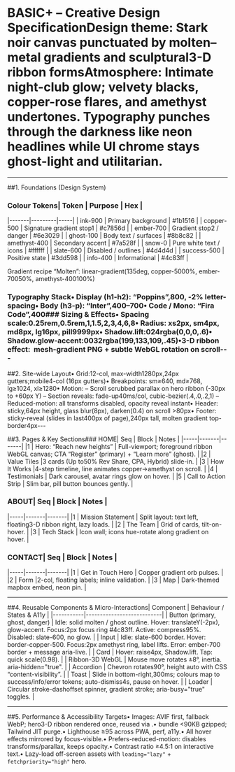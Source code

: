 # BASIC+ – Creative Design Specification**Design theme:** Stark noir canvas punctuated by molten–metal gradients and sculptural3-D ribbon forms**Atmosphere:** Intimate night-club glow; velvety blacks, copper-rose flares, and amethyst undertones. Typography punches through the darkness like neon headlines while UI chrome stays ghost-light and utilitarian.

---

##1. Foundations (Design System)

### Colour Tokens| Token | Purpose | Hex |
|-------|---------|-----|
| ink-900 | Primary background | #1b1516 |
| copper-500 | Signature gradient stop1 | #c7856d |
| ember-700 | Gradient stop2 / danger | #6e3029 |
| ghost-100 | Body text / surfaces | #8b8c82 |
| amethyst-400 | Secondary accent | #7a528f |
| snow-0 | Pure white text / icons | #ffffff |
| slate-600 | Disabled / outlines | #4d4d4d |
| success-500 | Positive state | #3dd598 |
| info-400 | Informational | #4c83ff |

Gradient recipe “Molten”: linear-gradient(135deg, copper-5000%, ember-70050%, amethyst-400100%)

### Typography Stack• Display (h1-h2): “Poppins”,800, ‑2% letter-spacing• Body (h3-p): “Inter”,400–700• Code / Mono: “Fira Code”,400### Sizing & Effects• Spacing scale:0.25rem,0.5rem,1,1.5,2,3,4,6,8• Radius: xs2px, sm4px, md8px, lg16px, pill9999px• Shadow.lift:024rgba(0,0,0,.6)• Shadow.glow-accent:0032rgba(199,133,109,.45)•3-D ribbon effect: <img> mesh-gradient PNG + subtle WebGL rotation on scroll---

##2. Site-wide Layout• Grid:12-col, max-width1280px,24px gutters;mobile4-col (16px gutters)• Breakpoints: sm≥640, md≥768, lg≥1024, xl≥1280• Motion: – Scroll scrubbed parallax on hero ribbon (-30px to +60px Y) – Section reveals: fade-up40ms/col, cubic-bezier(.4,.0,.2,1) – Reduced-motion: all transforms disabled, opacity reveal instant• Header: sticky,64px height, glass blur(8px), darken(0.4) on scroll >80px• Footer: sticky-reveal (slides in last400px of page),240px tall, molten gradient top-border4px---

##3. Pages & Key Sections### HOME| Seq | Block | Notes |
|-----|-------|-------|
|1 | Hero: “Reach new heights” | Full-viewport; foreground ribbon WebGL canvas; CTA “Register” (primary) + “Learn more” (ghost). |
|2 | Value Tiles |3 cards (Up to50% Rev Share, CPA, Hybrid) slide-in. |
|3 | How It Works |4-step timeline, line animates copper→amethyst on scroll. |
|4 | Testimonials | Dark carousel, avatar rings glow on hover. |
|5 | Call to Action Strip | Slim bar, pill button bounces gently. |

### ABOUT| Seq | Block | Notes |
|-----|-------|-------|
|1 | Mission Statement | Split layout: text left, floating3-D ribbon right, lazy loads. |
|2 | The Team | Grid of cards, tilt-on-hover. |
|3 | Tech Stack | Icon wall; icons hue-rotate along gradient on hover. |

### CONTACT| Seq | Block | Notes |
|-----|-------|-------|
|1 | Get in Touch Hero | Copper gradient orb pulses. |
|2 | Form |2-col, floating labels; inline validation. |
|3 | Map | Dark-themed mapbox embed, neon pin. |

---

##4. Reusable Components & Micro-Interactions| Component | Behaviour / States & A11y |
|-----------|---------------------------|
| Button (primary, ghost, danger) | Idle: solid molten / ghost outline. Hover: translateY(-2px), glow-accent. Focus:2px focus ring #4c83ff. Active: compress95%. Disabled: slate-600, no glow. |
| Input | Idle: slate-600 border. Hover: border-copper-500. Focus:2px amethyst ring, label lifts. Error: ember-700 border + message aria-live. |
| Card | Hover: raise4px, Shadow.lift. Tap: quick scale(0.98). |
| Ribbon-3D WebGL | Mouse move rotates ±8°, inertia. aria-hidden="true". |
| Accordion | Chevron rotates90°, height auto with CSS “content-visibility”. |
| Toast | Slide in bottom-right,300ms; colours map to success/info/error tokens; auto-dismiss4s, pause on hover. |
| Loader | Circular stroke-dashoffset spinner, gradient stroke; aria-busy="true" toggles. |

---

##5. Performance & Accessibility Targets• Images: AVIF first, fallback WebP; hero3-D ribbon rendered once, reused via <picture>.• bundle <90KB gzipped; Tailwind JIT purge.• Lighthouse ≥95 across PWA, perf, a11y.• All hover effects mirrored by focus-visible.• Prefers-reduced-motion: disables transforms/parallax, keeps opacity.• Contrast ratio ≥4.5:1 on interactive text.• Lazy-load off-screen assets with `loading="lazy"` + `fetchpriority="high"` hero.